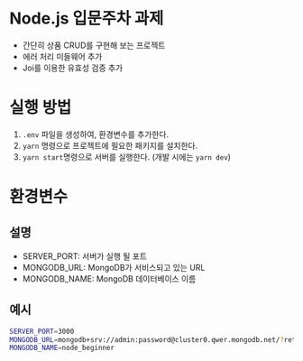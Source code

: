 # Node.js 입문주차 과제

- 간단히 상품 CRUD를 구현해 보는 프로젝트
- 에러 처리 미들웨어 추가
- Joi를 이용한 유효성 검증 추가

# 실행 방법

1. `.env` 파일을 생성하여, 환경변수를 추가한다.
2. `yarn` 명령으로 프로젝트에 필요한 패키지를 설치한다.
3. `yarn start`명령으로 서버를 실행한다. (개발 시에는 `yarn dev`)

# 환경변수

## 설명

- SERVER_PORT: 서버가 실행 될 포트
- MONGODB_URL: MongoDB가 서비스되고 있는 URL
- MONGODB_NAME: MongoDB 데이터베이스 이름

## 예시

```bash
SERVER_PORT=3000
MONGODB_URL=mongodb+srv://admin:password@cluster0.qwer.mongodb.net/?retryWrites=true&w=majority
MONGODB_NAME=node_beginner
```
